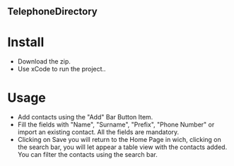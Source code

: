 ## TelephoneDirectory

# Install
- Download the zip.
- Use xCode to run the project..

# Usage
- Add contacts using the "Add" Bar Button Item.
- Fill the fields with "Name", "Surname", "Prefix", "Phone Number" or import an existing contact.
All the fields are mandatory.
- Clicking on Save you will return to the Home Page in wich, clicking on the search bar, you will let appear a table view with the contacts added.
You can filter the contacts using the search bar.
